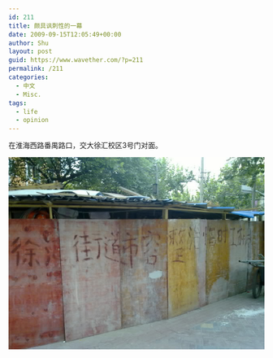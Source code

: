 ```yaml
---
id: 211
title: 颇具讽刺性的一幕
date: 2009-09-15T12:05:49+00:00
author: Shu
layout: post
guid: https://www.wavether.com/?p=211
permalink: /211
categories:
  - 中文
  - Misc.
tags:
  - life
  - opinion
---
```

在淮海西路番禺路口，交大徐汇校区3号门对面。

![](/assets/2009/09/20090915089-001.jpg)
